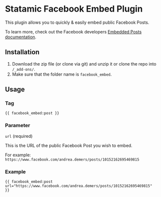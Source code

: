 # Statamic Facebook Embed Plugin

This plugin allows you to quickly & easily embed public Facebook Posts.

To learn more, check out the Facebook developers [Embedded Posts documentation](https://developers.facebook.com/docs/plugins/embedded-posts/).

## Installation

1. Download the zip file (or clone via git) and unzip it or clone the repo into `/_add-ons/`.
2. Make sure that the folder name is `facebook_embed`.

## Usage

### Tag
    
    {{ facebook_embed:post }}

### Parameter

`url` (required)

This is the URL of the public Facebook Post you wish to embed.

For example: `https://www.facebook.com/andrea.demers/posts/10152162695469815`

### Example

    {{ facebook_embed:post url="https://www.facebook.com/andrea.demers/posts/10152162695469815" }}
